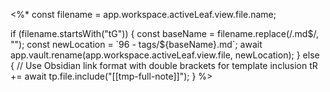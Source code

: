 
<%*
const filename = app.workspace.activeLeaf.view.file.name;

if (filename.startsWith("tG")) {
    const baseName = filename.replace(/\.md$/, "");
    const newLocation = `96 - tags/${baseName}.md`;
    await app.vault.rename(app.workspace.activeLeaf.view.file, newLocation);
} else {
    // Use Obsidian link format with double brackets for template inclusion
    tR += await tp.file.include("[[tmp-full-note]]");
}
%>